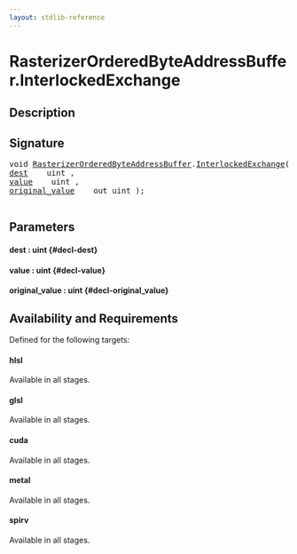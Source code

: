 ```yaml
---
layout: stdlib-reference
---
```


# RasterizerOrderedByteAddressBuffer\.InterlockedExchange

## Description





## Signature 

<pre>
void <a href="/stdlib-reference/types/RasterizerOrderedByteAddressBuffer/index" class="code_type">RasterizerOrderedByteAddressBuffer</a>.<a href="/stdlib-reference/types/RasterizerOrderedByteAddressBuffer/InterlockedExchange">InterlockedExchange</a>(
<a href="/stdlib-reference/types/RasterizerOrderedByteAddressBuffer/InterlockedExchange#decl-dest" class="code_param">dest</a>    uint ,
<a href="/stdlib-reference/types/RasterizerOrderedByteAddressBuffer/InterlockedExchange#decl-value" class="code_param">value</a>    uint ,
<a href="/stdlib-reference/types/RasterizerOrderedByteAddressBuffer/InterlockedExchange#decl-original_value" class="code_param">original_value</a>    out uint );

</pre>

## Parameters

#### dest  : uint {#decl-dest}
#### value  : uint {#decl-value}
#### original\_value  : uint {#decl-original_value}

## Availability and Requirements

Defined for the following targets:

#### hlsl
Available in all stages.

#### glsl
Available in all stages.

#### cuda
Available in all stages.

#### metal
Available in all stages.

#### spirv
Available in all stages.



